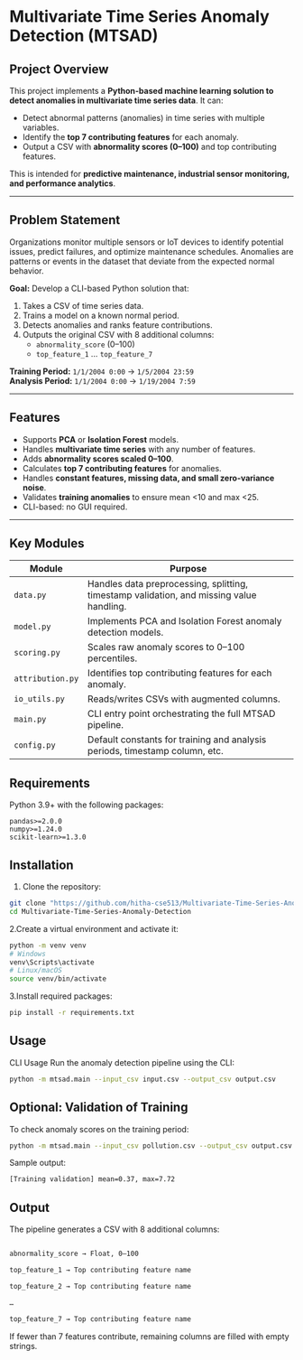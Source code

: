 # Multivariate Time Series Anomaly Detection (MTSAD)


## Project Overview
This project implements a **Python-based machine learning solution to detect anomalies in multivariate time series data**. It can:  

- Detect abnormal patterns (anomalies) in time series with multiple variables.  
- Identify the **top 7 contributing features** for each anomaly.  
- Output a CSV with **abnormality scores (0–100)** and top contributing features.  

This is intended for **predictive maintenance, industrial sensor monitoring, and performance analytics**.

---

## Problem Statement
Organizations monitor multiple sensors or IoT devices to identify potential issues, predict failures, and optimize maintenance schedules. Anomalies are patterns or events in the dataset that deviate from the expected normal behavior.  

**Goal:** Develop a CLI-based Python solution that:  
1. Takes a CSV of time series data.  
2. Trains a model on a known normal period.  
3. Detects anomalies and ranks feature contributions.  
4. Outputs the original CSV with 8 additional columns:  
   - `abnormality_score` (0–100)  
   - `top_feature_1` … `top_feature_7`  

**Training Period:** `1/1/2004 0:00` → `1/5/2004 23:59`  
**Analysis Period:** `1/1/2004 0:00` → `1/19/2004 7:59`  

---

## Features
- Supports **PCA** or **Isolation Forest** models.  
- Handles **multivariate time series** with any number of features.  
- Adds **abnormality scores scaled 0–100**.  
- Calculates **top 7 contributing features** for anomalies.  
- Handles **constant features, missing data, and small zero-variance noise**.  
- Validates **training anomalies** to ensure mean <10 and max <25.  
- CLI-based: no GUI required.  

---

## Key Modules

| Module           | Purpose                                                                                  |
| ---------------- | ---------------------------------------------------------------------------------------- |
| `data.py`        | Handles data preprocessing, splitting, timestamp validation, and missing value handling. |
| `model.py`       | Implements PCA and Isolation Forest anomaly detection models.                            |
| `scoring.py`     | Scales raw anomaly scores to 0–100 percentiles.                                          |
| `attribution.py` | Identifies top contributing features for each anomaly.                                   |
| `io_utils.py`    | Reads/writes CSVs with augmented columns.                                                |
| `main.py`        | CLI entry point orchestrating the full MTSAD pipeline.                                   |
| `config.py`      | Default constants for training and analysis periods, timestamp column, etc.              |

## Requirements
Python 3.9+ with the following packages:  
```text
pandas>=2.0.0
numpy>=1.24.0
scikit-learn>=1.3.0
```

## Installation

1. Clone the repository:  
```bash
git clone "https://github.com/hitha-cse513/Multivariate-Time-Series-Anomaly-Detection"
cd Multivariate-Time-Series-Anomaly-Detection
```
2.Create a virtual environment and activate it:
```bash
python -m venv venv
# Windows
venv\Scripts\activate
# Linux/macOS
source venv/bin/activate
```
3.Install required packages:
```bash
pip install -r requirements.txt
```

## Usage
CLI Usage
Run the anomaly detection pipeline using the CLI:
```bash
python -m mtsad.main --input_csv input.csv --output_csv output.csv
```

## Optional: Validation of Training

To check anomaly scores on the training period:
```bash
python -m mtsad.main --input_csv pollution.csv --output_csv output.csv --validate_training
```
Sample output:
```bash
[Training validation] mean=0.37, max=7.72
```

## Output

The pipeline generates a CSV with 8 additional columns:
```bash

abnormality_score → Float, 0–100

top_feature_1 → Top contributing feature name

top_feature_2 → Top contributing feature name

…

top_feature_7 → Top contributing feature name
```
If fewer than 7 features contribute, remaining columns are filled with empty strings.


